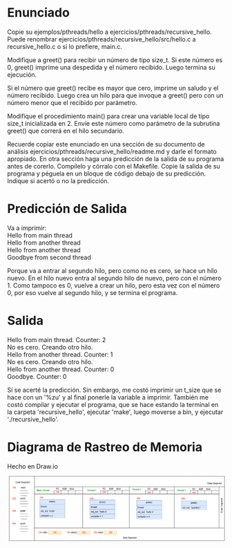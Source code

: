 # Enunciado

Copie su ejemplos/pthreads/hello a ejercicios/pthreads/recursive_hello. Puede renombrar ejercicios/pthreads/recursive_hello/src/hello.c a recursive_hello.c o si lo prefiere, main.c. <br>

Modifique a greet() para recibir un número de tipo size_t. Si este número es 0, greet() imprime una despedida y el número recibido. Luego termina su ejecución. <br>

Si el número que greet() recibe es mayor que cero, imprime un saludo y el número recibido. Luego crea un hilo para que invoque a greet() pero con un número menor que el recibido por parámetro. <br>

Modifique el procedimiento main() para crear una variable local de tipo size_t inicializada en 2. Envíe este número como parámetro de la subrutina greet() que correrá en el hilo secundario. <br>

Recuerde copiar este enunciado en una sección de su documento de análisis ejercicios/pthreads/recursive_hello/readme.md y darle el formato apropiado. En otra sección haga una predicción de la salida de su programa antes de corerlo. Compílelo y córralo con el Makefile. Copie la salida de su programa y péguela en un bloque de código debajo de su predicción. Indique si acertó o no la predicción.

# Predicción de Salida
 
 Va a imprimir: <br>
 Hello from main thread <br>
 Hello from another thread <br>
 Hello from another thread <br>
 Goodbye from second thread <br>

 Porque va a entrar al segundo hilo, pero como no es cero, se hace un hilo nuevo. En el hilo nuevo entra al segundo hilo de nuevo, pero con el número 1. Como tampoco es 0, vuelve a crear un hilo, pero esta vez con el número 0, por eso vuelve al segundo hilo, y se termina el programa.

# Salida
Hello from main thread. Counter: 2 <br>
No es cero. Creando otro hilo. <br>
Hello from another thread. Counter: 1 <br>
No es cero. Creando otro hilo. <br>
Hello from another thread. Counter: 0 <br>
Goodbye. Counter: 0 <br>

Sí se acerté la predicción. Sin embargo, me costó imprimir un t_size que se hace con un '%zu' y al final ponerle la variable a imprimir. También me costó compilar y ejecutar el programa, que se hace estando la terminal en la carpeta 'recursive_hello', ejecutar 'make', luego moverse a bin, y ejecutar './recursive_hello'.

# Diagrama de Rastreo de Memoria
Hecho en Draw.io

![alt text](recursive_hello.drawio.png)